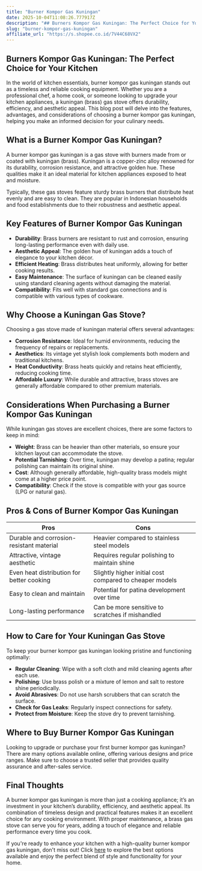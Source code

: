 ```yaml
---
title: "Burner Kompor Gas Kuningan"
date: 2025-10-04T11:08:26.777917Z
description: "## Burners Kompor Gas Kuningan: The Perfect Choice for Your Kitchen..."
slug: "burner-kompor-gas-kuningan"
affiliate_url: "https://s.shopee.co.id/7V44C68VX2"
---
```

## Burners Kompor Gas Kuningan: The Perfect Choice for Your Kitchen

In the world of kitchen essentials, burner kompor gas kuningan stands out as a timeless and reliable cooking equipment. Whether you are a professional chef, a home cook, or someone looking to upgrade your kitchen appliances, a kuningan (brass) gas stove offers durability, efficiency, and aesthetic appeal. This blog post will delve into the features, advantages, and considerations of choosing a burner kompor gas kuningan, helping you make an informed decision for your culinary needs.

## What is a Burner Kompor Gas Kuningan?

A burner kompor gas kuningan is a gas stove with burners made from or coated with kuningan (brass). Kuningan is a copper-zinc alloy renowned for its durability, corrosion resistance, and attractive golden hue. These qualities make it an ideal material for kitchen appliances exposed to heat and moisture.

Typically, these gas stoves feature sturdy brass burners that distribute heat evenly and are easy to clean. They are popular in Indonesian households and food establishments due to their robustness and aesthetic appeal.

## Key Features of Burner Kompor Gas Kuningan

- **Durability**: Brass burners are resistant to rust and corrosion, ensuring long-lasting performance even with daily use.
- **Aesthetic Appeal**: The golden hue of kuningan adds a touch of elegance to your kitchen décor.
- **Efficient Heating**: Brass distributes heat uniformly, allowing for better cooking results.
- **Easy Maintenance**: The surface of kuningan can be cleaned easily using standard cleaning agents without damaging the material.
- **Compatibility**: Fits well with standard gas connections and is compatible with various types of cookware.

## Why Choose a Kuningan Gas Stove?

Choosing a gas stove made of kuningan material offers several advantages:

- **Corrosion Resistance**: Ideal for humid environments, reducing the frequency of repairs or replacements.
- **Aesthetics**: Its vintage yet stylish look complements both modern and traditional kitchens.
- **Heat Conductivity**: Brass heats quickly and retains heat efficiently, reducing cooking time.
- **Affordable Luxury**: While durable and attractive, brass stoves are generally affordable compared to other premium materials.

## Considerations When Purchasing a Burner Kompor Gas Kuningan

While kuningan gas stoves are excellent choices, there are some factors to keep in mind:

- **Weight**: Brass can be heavier than other materials, so ensure your kitchen layout can accommodate the stove.
- **Potential Tarnishing**: Over time, kuningan may develop a patina; regular polishing can maintain its original shine.
- **Cost**: Although generally affordable, high-quality brass models might come at a higher price point.
- **Compatibility**: Check if the stove is compatible with your gas source (LPG or natural gas).

## Pros & Cons of Burner Kompor Gas Kuningan

| Pros                                              | Cons                                              |
|---------------------------------------------------|---------------------------------------------------|
| Durable and corrosion-resistant material        | Heavier compared to stainless steel models      |
| Attractive, vintage aesthetic                   | Requires regular polishing to maintain shine   |
| Even heat distribution for better cooking       | Slightly higher initial cost compared to cheaper models |
| Easy to clean and maintain                      | Potential for patina development over time    |
| Long-lasting performance                        | Can be more sensitive to scratches if mishandled |

## How to Care for Your Kuningan Gas Stove

To keep your burner kompor gas kuningan looking pristine and functioning optimally:

- **Regular Cleaning**: Wipe with a soft cloth and mild cleaning agents after each use.
- **Polishing**: Use brass polish or a mixture of lemon and salt to restore shine periodically.
- **Avoid Abrasives**: Do not use harsh scrubbers that can scratch the surface.
- **Check for Gas Leaks**: Regularly inspect connections for safety.
- **Protect from Moisture**: Keep the stove dry to prevent tarnishing.

## Where to Buy Burner Kompor Gas Kuningan

Looking to upgrade or purchase your first burner kompor gas kuningan? There are many options available online, offering various designs and price ranges. Make sure to choose a trusted seller that provides quality assurance and after-sales service.

## Final Thoughts

A burner kompor gas kuningan is more than just a cooking appliance; it’s an investment in your kitchen’s durability, efficiency, and aesthetic appeal. Its combination of timeless design and practical features makes it an excellent choice for any cooking environment. With proper maintenance, a brass gas stove can serve you for years, adding a touch of elegance and reliable performance every time you cook.

If you're ready to enhance your kitchen with a high-quality burner kompor gas kuningan, don't miss out! Click [here](https://s.shopee.co.id/7V44C68VX2) to explore the best options available and enjoy the perfect blend of style and functionality for your home.